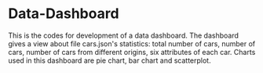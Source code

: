 # Data-Dashboard
This is the codes for development of a data dashboard. The dashboard gives a view about file cars.json's statistics: total number of cars, number of cars,
number of cars from different origins, six attributes of each car.
Charts used in this dashboard are pie chart, bar chart and scatterplot.
